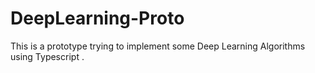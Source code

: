 ﻿# DeepLearning-Proto
This is a prototype trying to implement some Deep Learning Algorithms using Typescript . 

